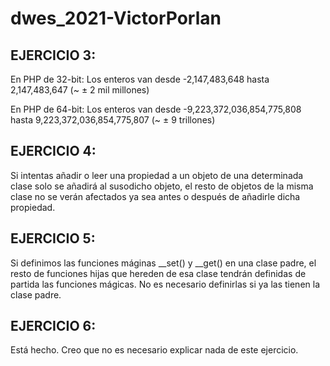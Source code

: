 # dwes_2021-VictorPorlan

## EJERCICIO 3: 
En PHP de 32-bit:
Los enteros van desde -2,147,483,648 hasta 2,147,483,647 (~ ± 2 mil millones)

En PHP de 64-bit:
Los enteros van desde -9,223,372,036,854,775,808 hasta 9,223,372,036,854,775,807 (~ ± 9 trillones)

## EJERCICIO 4:
Si intentas añadir o leer una propiedad a un objeto de una determinada clase solo se añadirá al susodicho objeto, el resto de objetos de la misma clase no se verán afectados ya sea antes o después de añadirle dicha propiedad.

## EJERCICIO 5:
Si definimos las funciones máginas __set() y __get() en una clase padre, el resto de funciones hijas que hereden de esa clase tendrán definidas de partida las funciones mágicas. No es necesario definirlas si ya las tienen la clase padre.

## EJERCICIO 6:
Está hecho. Creo que no es necesario explicar nada de este ejercicio.
